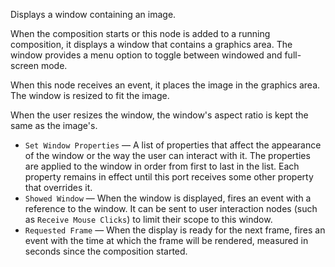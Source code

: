 Displays a window containing an image.

When the composition starts or this node is added to a running composition, it displays a window that contains a graphics area. The window provides a menu option to toggle between windowed and full-screen mode.

When this node receives an event, it places the image in the graphics area. The window is resized to fit the image.

When the user resizes the window, the window's aspect ratio is kept the same as the image's.

   - `Set Window Properties` — A list of properties that affect the appearance of the window or the way the user can interact with it. The properties are applied to the window in order from first to last in the list. Each property remains in effect until this port receives some other property that overrides it. 
   - `Showed Window` — When the window is displayed, fires an event with a reference to the window. It can be sent to user interaction nodes (such as `Receive Mouse Clicks`) to limit their scope to this window. 
   - `Requested Frame` — When the display is ready for the next frame, fires an event with the time at which the frame will be rendered, measured in seconds since the composition started.
